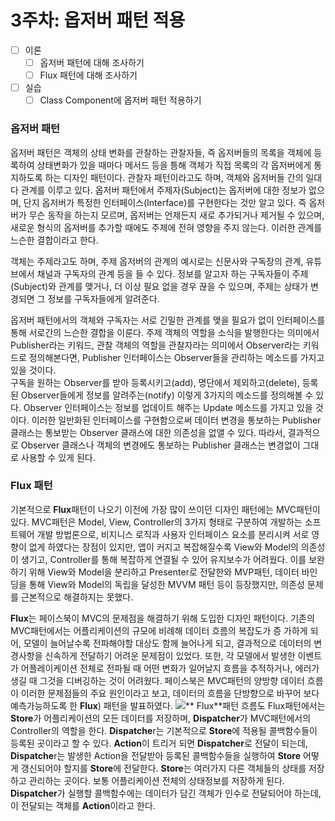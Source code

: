 # 3주차: 옵저버 패턴 적용

- [ ] 이론
    - [ ] 옵저버 패턴에 대해 조사하기
    - [ ] Flux 패턴에 대해 조사하기
- [ ] 실습
    - [ ] Class Component에 옵저버 패턴 적용하기

### 옵저버 패턴

옵저버 패턴은 객체의 상태 변화를 관찰하는 관찰자들, 즉 옵저버들의 목록을 객체에 등록하여 상태변화가 있을 때마다 메서드 등을 틍해 객체가 직접 목록의 각 옵저버에게 통지하도록 하는 디자인 패턴이다. 관찰자
패턴이라고도 하며, 객체와 옵저버들 간의 일대다 관계를 이루고 있다. 옵저버 패턴에서 주제자(Subject)는 옵저버에 대한 정보가 없으며, 단지 옵저버가 특정한 인터페이스(Interface)를 구현한다는 것만 알고
있다. 즉 옵저버가 무슨 동작을 하는지 모르며, 옵저버는 언제든지 새로 추가되거나 제거될 수 있으며, 새로운 형식의 옵저버를 추가할 때에도 주제에 전혀 영향을 주지 않는다. 이러한 관계를 느슨한 결합이라고 한다.

객체는 주제라고도 하며, 주제 옵저버의 관계의 예시로는 신문사와 구독장의 관계, 유튜브에서 채널과 구독자의 관계 등을 들 수 있다. 정보를 알고자 하는 구독자들이 주제(Subject)와 관계를 맺거나, 더 이상 필요
없을 경우 끊을 수 있으며, 주제는 상태가 변경되면 그 정보를 구독자들에게 알려준다.

옵저버 패턴에서의 객체와 구독자는 서로 긴밀한 관계를 맺을 필요가 없이 인터페이스를 통해 서로간의 느슨한 결합을 이룬다. 주제 객체의 역할을 소식을 발행한다는 의미에서 Publisher라는 키워드, 관찰 객체의
역할을 관찰자라는 의미에서 Observer라는 키워드로 정의해본다면, Publisher 인터페이스는 Observer들을 관리하는 메소드를 가지고 있을 것이다.    
구독을 원하는 Observer를 받아 등록시키고(add), 명단에서 제외하고(delete), 등록된 Observer들에게 정보를 알려주는(notify) 이렇게 3가지의 메소드를 정의해볼 수 있다. Observer
인터페이스는 정보를 업데이트 해주는 Update 메소드를 가지고 있을 것이다. 이러한 일반화된 인터페이스를 구현함으로써 데이터 변경을 통보하는 Publisher 클래스는 통보받는 Observer 클래스에 대한
의존성을 없앨 수 있다. 따라서, 결과적으로 Observer 클래스나 객체의 변경에도 통보하는 Publisher 클래스는 변경없이 그대로 사용할 수 있게 된다.

### __Flux__ 패턴

기본적으로 ****Flux****패턴이 나오기 이전에 가장 많이 쓰이던 디자인 패턴에는 MVC패턴이 있다. MVC패턴은 Model, View, Controller의 3가지 형태로 구분하여 개발하는 소프트웨어 개발
방법론으로, 비지니스 로직과 사용자 인터페이스 요소를 분리시켜 서로 영향이 없게 하였다는 장점이 있지만, 앱이 커지고 복잡해질수록 View와 Model의 의존성이 생기고, Controller를 통해 복잡하게 연결될
수 있어 유지보수가 어려웠다. 이를 보완하기 위해 View와 Model을 분리하고 Presenter로 전달한와 MVP패턴, 데이터 바인딩을 통해 View와 Model의 독립을 달성한 MVVM 패턴 등이 등장했지만,
의존성 문제를 근본적으로 해결하지는 못했다.

**Flux**는 페이스북이 MVC의 문제점을 해결하기 위해 도입한 디자인 패턴이다. 기존의 MVC패턴에서는 어플리케이션의 규모에 비례해 데이터 흐름의 복잡도가 증 가하게 되어, 모델이 늘어날수록 전파해야할 대상도
함께 늘어나게 되고, 결과적으로 데이터의 변경사항을 신속하게 전달하기 어려운 문제점이 있었다. 또한, 각 모델에서 발생한 이벤트가 어플레이케이션 전체로 전파될 때 어떤 변화가 일어날지 흐름을 추적하거나, 에러가 생길
때 그것을 디버깅하는 것이 어려웠다. 페이스북은 MVC패턴의 양방향 데이터 흐름이 이러한 문제점들의 주요 원인이라고 보고, 데이터의 흐름을 단방향으로 바꾸어 보다 예측가능하도록 한 **Flux**) 패턴을
발표하였다.
![**
Flux**패턴 흐름도](https://img1.daumcdn.net/thumb/R1280x0/?scode=mtistory2&fname=https%3A%2F%2Fblog.kakaocdn.net%2Fdn%2FlmfPW%2FbtqBQnTPgIs%2FZ1jmHHdNcOTNiu93kQ9gMk%2Fimg.png)
Flux패턴에서는 ****Store****가 어플리케이션의 모든 데이터를 저장하며, **Dispatcher**가 MVC패턴에서의 Controller의 역할을 한다.
**Dispatche**r는 기본적으로 **Store**에 적용될 콜백함수들이 등록된 곳이라고 할 수 있다. **Action**이 트리거 되면 **Dispatcher**로 전달이 되는데, **Dispatche**r는
발생한 Action을 전달받아 등록된 콜백함수들을 실행하여 **Store** 어떻게 갱신되어야 할지를 **Store**에 전달한다.
**Store**는 여러가지 다른 객체들의 상태를 저장하고 관리하는 곳이다. 보통 어플리케이션 전체의 상태정보를 저장하게 된다.
**Dispatcher**가 실행할 콜백함수에는 데이터가 담긴 객체가 인수로 전달되어야 하는데, 이 전달되는 객체를 **Action**이라고 한다. 

